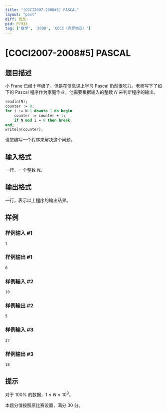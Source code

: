 ```yaml
---
title: "[COCI2007-2008#5] PASCAL"
layout: "post"
diff: 普及-
pid: P7933
tag: ['数学', '2008', 'COCI（克罗地亚）']
---
```

# [COCI2007-2008#5] PASCAL
## 题目描述

小 Frane 已经十年级了，但是在信息课上学习 Pascal 仍然很吃力。老师写下了如下的 Pascal 程序作为家庭作业，他需要根据输入的整数 $N$ 来判断程序的输出。

```pascal
readln(N);
counter := 0;
for i := N-1 downto 1 do begin
	counter := counter + 1;
	if N mod i = 0 then break;
end;
writeln(counter); 
```

请您编写一个程序来解决这个问题。
## 输入格式

一行，一个整数 $N$。
## 输出格式

一行，表示以上程序的输出结果。
## 样例

### 样例输入 #1
```
1
```
### 样例输出 #1
```
0
```
### 样例输入 #2
```
10
```
### 样例输出 #2
```
5
```
### 样例输入 #3
```
27
```
### 样例输出 #3
```
18
```
## 提示

对于 $100\%$ 的数据，$1\le N\le10^9$。

本题分值按照原比赛设置，满分 $30$ 分。
